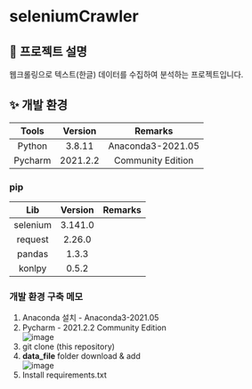 # seleniumCrawler

## :page_with_curl: 프로젝트 설명
 웹크롤링으로 텍스트(한글) 데이터를 수집하여 분석하는 프로젝트입니다.

## :sparkles: 개발 환경
| Tools | Version | Remarks |
| :------------: | :------------:| :------------:|
| Python | 3.8.11 | Anaconda3-2021.05 |
| Pycharm  | 2021.2.2 | Community Edition |

### pip
| Lib | Version | Remarks |
| :------------: | :------------:| :------------:|
| selenium | 3.141.0 |  |
| request | 2.26.0 |  |
| pandas | 1.3.3 | |
| konlpy | 0.5.2 | |




### 개발 환경 구축 메모

1. Anaconda 설치 - Anaconda3-2021.05
2. Pycharm - 2021.2.2 Community Edition<br>
 ![image](https://user-images.githubusercontent.com/46085058/135711889-ecdadfd6-9371-43e5-b9b5-19cb077344e8.png)
3. git clone (this repository)
4. **data_file** folder download & add<br>
 ![image](https://user-images.githubusercontent.com/46085058/135712523-80cd6e03-0af3-4167-8979-a62ed84578a2.png)
5. Install requirements.txt
